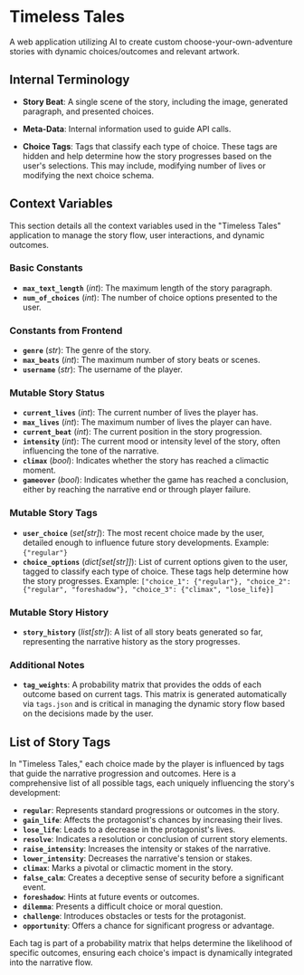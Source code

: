 # Timeless Tales

A web application utilizing AI to create custom choose-your-own-adventure stories with dynamic choices/outcomes and relevant artwork.

## Internal Terminology

- **Story Beat**: A single scene of the story, including the image, generated paragraph, and presented choices.

- **Meta-Data**: Internal information used to guide API calls.

- **Choice Tags**: Tags that classify each type of choice. These tags are hidden and help determine how the story progresses based on the user's selections. This may include, modifying number of lives or modifying the next choice schema.

## Context Variables

This section details all the context variables used in the "Timeless Tales" application to manage the story flow, user interactions, and dynamic outcomes.

### Basic Constants

- **`max_text_length`** (*int*): The maximum length of the story paragraph.
- **`num_of_choices`** (*int*): The number of choice options presented to the user.

### Constants from Frontend

- **`genre`** (*str*): The genre of the story.
- **`max_beats`** (*int*): The maximum number of story beats or scenes.
- **`username`** (*str*): The username of the player.

### Mutable Story Status

- **`current_lives`** (*int*): The current number of lives the player has.
- **`max_lives`** (*int*): The maximum number of lives the player can have.
- **`current_beat`** (*int*): The current position in the story progression.
- **`intensity`** (*int*): The current mood or intensity level of the story, often influencing the tone of the narrative.
- **`climax`** (*bool*): Indicates whether the story has reached a climactic moment.
- **`gameover`** (*bool*): Indicates whether the game has reached a conclusion, either by reaching the narrative end or through player failure.

### Mutable Story Tags

- **`user_choice`** (*set[str]*): The most recent choice made by the user, detailed enough to influence future story developments. Example: `{"regular"}`
- **`choice_options`** (*dict[set[str]]*): List of current options given to the user, tagged to classify each type of choice. These tags help determine how the story progresses. Example: `["choice_1": {"regular"}, "choice_2": {"regular", "foreshadow"}, "choice_3": {"climax", "lose_life}]`

### Mutable Story History

- **`story_history`** (*list[str]*): A list of all story beats generated so far, representing the narrative history as the story progresses.

### Additional Notes

- **`tag_weights`**: A probability matrix that provides the odds of each outcome based on current tags. This matrix is generated automatically via `tags.json` and is critical in managing the dynamic story flow based on the decisions made by the user.

## List of Story Tags

In "Timeless Tales," each choice made by the player is influenced by tags that guide the narrative progression and outcomes. Here is a comprehensive list of all possible tags, each uniquely influencing the story's development:

- **`regular`**: Represents standard progressions or outcomes in the story.
- **`gain_life`**: Affects the protagonist's chances by increasing their lives.
- **`lose_life`**: Leads to a decrease in the protagonist's lives.
- **`resolve`**: Indicates a resolution or conclusion of current story elements.
- **`raise_intensity`**: Increases the intensity or stakes of the narrative.
- **`lower_intensity`**: Decreases the narrative's tension or stakes.
- **`climax`**: Marks a pivotal or climactic moment in the story.
- **`false_calm`**: Creates a deceptive sense of security before a significant event.
- **`foreshadow`**: Hints at future events or outcomes.
- **`dilemma`**: Presents a difficult choice or moral question.
- **`challenge`**: Introduces obstacles or tests for the protagonist.
- **`opportunity`**: Offers a chance for significant progress or advantage.

Each tag is part of a probability matrix that helps determine the likelihood of specific outcomes, ensuring each choice's impact is dynamically integrated into the narrative flow.
